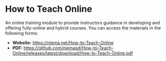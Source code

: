 # How to Teach Online
An online training module to provide instructors guidance in developing and offering fully-online and hybrid courses. You can access the materials in the following forms:

* **Website:** https://niema.net/How-to-Teach-Online
* **PDF:** https://github.com/niemasd/How-to-Teach-Online/releases/latest/download/How-to-Teach-Online.pdf
